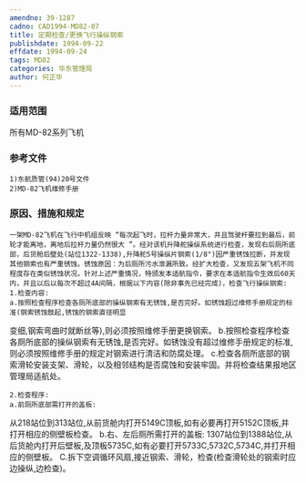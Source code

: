 ```yaml
---
amendno: 39-1287
cadno: CAD1994-MD82-07
title: 定期检查/更换飞行操纵钢索
publishdate: 1994-09-22
effdate: 1994-09-24
tags: MD82
categories: 华东管理局
author: 何正华
---
```


### 适用范围 
所有MD-82系列飞机

### 参考文件
    1)东航质管(94)20号文件
    2)MD-82飞机维修手册


### 原因、措施和规定 
    一架MD-82飞机在飞行中机组反映 “每次起飞时，拉杆力量非常大，并且驾驶杆要拉到最后，前轮才能离地，离地后拉杆力量仍然很大 ”。经对该机升降舵操纵系统进行检查，发现右后厕所底部，后货舱后壁处(站位1322-1338),升降舵5号操纵片钢索(1/8")因严重锈蚀拉断，并发现其他钢索也有严重锈蚀。锈蚀原因：为后厕所污水泄漏所致。经扩大检查，又发现五架飞机不同程度存在类似锈蚀状况。针对上述严重情况，特颁发本适航指令，要求在本适航指令生效后60天内，并且以后以每次不超过4A间隔，根据以下内容(除非事先已经完成)，检查飞行操纵钢索: 
    1.检查内容: 
    a.按照检查程序检查各厕所底部的操纵钢索有无锈蚀,是否完好。如锈蚀超过维修手册规定的标准(钢索锈蚀鼓起,锈蚀的钢索直径明显
  
变细,钢索弯曲时就断丝等),则必须按照维修手册更换钢索。 
    b.按照检查程序检查各厕所底部的操纵钢索有无锈蚀,是否完好。如锈蚀没有超过维修手册规定的标准,则必须按照维修手册的规定对钢索进行清洁和防腐处理。 
    c.检查各厕所底部的钢索滑轮安装支架、滑轮，以及相邻结构是否腐蚀和安装牢固。并将检查结果报地区管理局适航处。 

    2.检查程序: 
    a.前厕所底部需打开的盖板: 
从218站位到313站位,从前货舱内打开5149C顶板,如有必要再打开5152C顶板,并打开相应的侧壁板检查。 
    b.右、左后厕所需打开的盖板: 
1307站位到1388站位,从后货舱内打开后壁板,及顶板5735C,如有必要打开5733C,5732C,5734C,并打开相应的侧壁板。 
    C.拆下空调循环风扇,接近钢索、滑轮，检查(检查滑轮处的钢索时应边操纵,边检查)。

